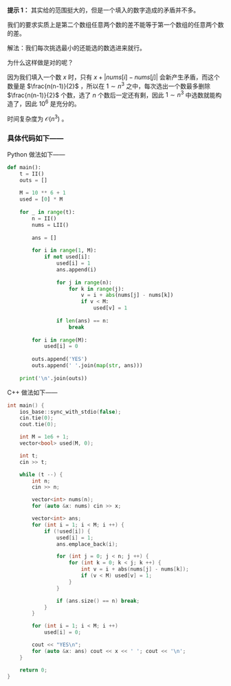 **提示 1：** 其实给的范围挺大的，但是一个填入的数字造成的矛盾并不多。

我们的要求实质上是第二个数组任意两个数的差不能等于第一个数组的任意两个数的差。

解法：我们每次挑选最小的还能选的数选进来就行。

为什么这样做是对的呢？

因为我们填入一个数 $x$ 时，只有 $x+|nums[i]-nums[j]|$ 会新产生矛盾，而这个数量是 $\frac{n(n-1)}{2}$ ，所以在 $1\sim n^3$ 之中，每次选出一个数最多删除 $\frac{n(n-1)}{2}$ 个数，选了 $n$ 个数后一定还有剩，因此 $1\sim n^3$ 中选数就能构造了，因此 $10^6$ 是充分的。

时间复杂度为 $\mathcal{O}(n^3)$ 。

### 具体代码如下——

Python 做法如下——

```Python []
def main():
    t = II()
    outs = []
    
    M = 10 ** 6 + 1
    used = [0] * M
    
    for _ in range(t):
        n = II()
        nums = LII()
        
        ans = []
        
        for i in range(1, M):
            if not used[i]:
                used[i] = 1
                ans.append(i)
                
                for j in range(n):
                    for k in range(j):
                        v = i + abs(nums[j] - nums[k])
                        if v < M:
                            used[v] = 1
                
                if len(ans) == n:
                    break
        
        for i in range(M):
            used[i] = 0
        
        outs.append('YES')
        outs.append(' '.join(map(str, ans)))
    
    print('\n'.join(outs))
```

C++ 做法如下——

```cpp []
int main() {
    ios_base::sync_with_stdio(false);
    cin.tie(0);
    cout.tie(0);

    int M = 1e6 + 1;
    vector<bool> used(M, 0);

    int t;
    cin >> t;

    while (t --) {
        int n;
        cin >> n;

        vector<int> nums(n);
        for (auto &x: nums) cin >> x;

        vector<int> ans;
        for (int i = 1; i < M; i ++) {
            if (!used[i]) {
                used[i] = 1;
                ans.emplace_back(i);

                for (int j = 0; j < n; j ++) {
                    for (int k = 0; k < j; k ++) {
                        int v = i + abs(nums[j] - nums[k]);
                        if (v < M) used[v] = 1;
                    }
                }

                if (ans.size() == n) break;
            }
        }

        for (int i = 1; i < M; i ++)
            used[i] = 0;

        cout << "YES\n";
        for (auto &x: ans) cout << x << ' '; cout << '\n';
    }

    return 0;
}
```